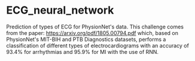 # ECG_neural_network
Prediction of types of ECG for PhysionNet's data.
This challenge comes from the paper: https://arxiv.org/pdf/1805.00794.pdf which, based on PhysionNet's MIT-BIH and PTB Diagnostics datasets, performs a classification of different types of electrocardiograms with an accuracy of 93.4% for arrhythmias and 95.9% for MI with the use of RNN.
